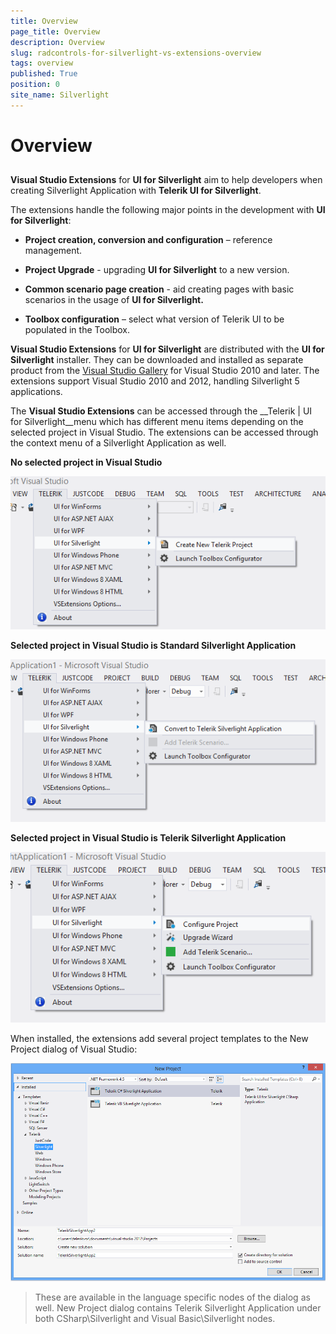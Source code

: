 ```yaml
---
title: Overview
page_title: Overview
description: Overview
slug: radcontrols-for-silverlight-vs-extensions-overview
tags: overview
published: True
position: 0
site_name: Silverlight
---
```


# Overview



## 

__Visual Studio Extensions__ for __UI for Silverlight__ aim to help developers when creating Silverlight Application with __Telerik UI for Silverlight__.

The extensions handle the following major points in the development with __UI for Silverlight__:

* __Project creation, conversion and configuration__ – reference management.

* __Project Upgrade__ - upgrading __UI for Silverlight__ to a new version.

* __Common scenario page creation__ - aid creating pages with basic scenarios in the usage of __UI for Silverlight.__

* __Toolbox configuration__ – select what version of Telerik UI to be populated in the Toolbox.

__Visual Studio Extensions__ for __UI for Silverlight__ are distributed with the __UI for Silverlight__ installer. They can be downloaded and installed as separate product from the [Visual Studio Gallery](http://visualstudiogallery.msdn.microsoft.com/) for Visual Studio 2010 and later. The extensions support Visual Studio 2010 and 2012, handling Silverlight 5 applications. 

The __Visual Studio Extensions__ can be accessed through the __Telerik | UI for Silverlight__menu which has different menu items depending on the selected project in Visual Studio. The extensions can be accessed through the context menu of a Silverlight Application as well.

__No selected project in Visual Studio__

![VSExtentions SL Overview Menu Create](images/VSExtentions_SL_OverviewMenuCreate.png)

__Selected project in Visual Studio is Standard Silverlight Application__

![VSExtentions SL Overview Menu Convert](images/VSExtentions_SL_OverviewMenuConvert.png)

__Selected project in Visual Studio is Telerik Silverlight Application__

![VSExtentions SL Overview Menu Configure](images/VSExtentions_SL_OverviewMenuConfigure.png)

When installed, the extensions add several project templates to the New Project dialog of Visual Studio:

![VSExtentions SL Overview Project Templates](images/VSExtentions_SL_OverviewProjectTemplates.png)

>These are available in the language specific nodes of the dialog as well. New Project dialog contains Telerik Silverlight Application under both CSharp\Silverlight and Visual Basic\Silverlight nodes.


